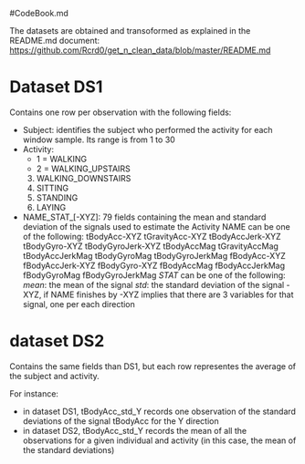 #CodeBook.md

The datasets are obtained and transoformed as explained in the README.md document:
https://github.com/Rcrd0/get_n_clean_data/blob/master/README.md

# Dataset DS1
Contains one row per observation with the following fields:
* Subject: identifies the subject who performed the activity for each window sample. Its range is from 1 to 30
* Activity:  
  *  1 = WALKING
  *  2 = WALKING_UPSTAIRS
  3. WALKING_DOWNSTAIRS
  4. SITTING
  5. STANDING
  6. LAYING
* NAME_STAT_[-XYZ]: 79 fields containing the mean and standard deviation of the signals used to estimate the Activity
  NAME can be one of the following:
        tBodyAcc-XYZ
        tGravityAcc-XYZ
        tBodyAccJerk-XYZ
        tBodyGyro-XYZ
        tBodyGyroJerk-XYZ
        tBodyAccMag
        tGravityAccMag
        tBodyAccJerkMag
        tBodyGyroMag
        tBodyGyroJerkMag
        fBodyAcc-XYZ
        fBodyAccJerk-XYZ
        fBodyGyro-XYZ
        fBodyAccMag
        fBodyAccJerkMag
        fBodyGyroMag
        fBodyGyroJerkMag
  _STAT_ can be one of the following:
        _mean_: the mean of the signal
        _std_: the standard deviation of the signal
  -XYZ, if NAME finishes by -XYZ implies that there are 3 variables for that signal, one per each direction
    
# dataset DS2
Contains the same fields than DS1, but each row representes the average of the subject and activity. 

For instance:
* in dataset DS1, tBodyAcc_std_Y records one observation of the standard deviations of the signal tBodyAcc for the Y direction
* in dataset DS2, tBodyAcc_std_Y records the mean of all the observations for a given individual and activity (in this case, the mean of the standard deviations)
 
